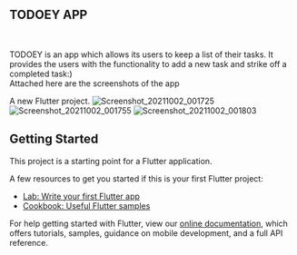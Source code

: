 <h2>TODOEY APP</h2><br>
<p>
TODOEY is an app which allows its users to keep a list of their tasks. It provides the users with the functionality to add a new task and strike off a completed task:)<br>
Attached here are the screenshots of the app<br>
  
A new Flutter project.
![Screenshot_20211002_001725](https://user-images.githubusercontent.com/72309401/135675499-23f44d89-a9a7-442b-ba1b-b505b93d9f17.jpg)
![Screenshot_20211002_001755](https://user-images.githubusercontent.com/72309401/135675508-9461ddb8-0178-4e9d-a2a8-941aef7cc3ca.jpg)
![Screenshot_20211002_001803](https://user-images.githubusercontent.com/72309401/135675425-8e8e09a8-1931-40fe-974b-d2fd899153b7.jpg)

## Getting Started

This project is a starting point for a Flutter application.

A few resources to get you started if this is your first Flutter project:

- [Lab: Write your first Flutter app](https://flutter.dev/docs/get-started/codelab)
- [Cookbook: Useful Flutter samples](https://flutter.dev/docs/cookbook)

For help getting started with Flutter, view our
[online documentation](https://flutter.dev/docs), which offers tutorials,
samples, guidance on mobile development, and a full API reference.
